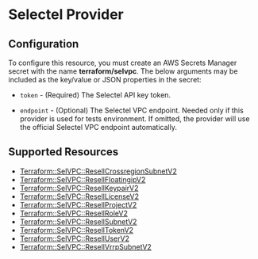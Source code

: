 # Selectel Provider

## Configuration

To configure this resource, you must create an AWS Secrets Manager secret with the name **terraform/selvpc**. The below arguments may be included as the key/value or JSON properties in the secret:

* `token` - (Required) The Selectel API key token.

* `endpoint` - (Optional) The Selectel VPC endpoint. Needed only if this provider
  is used for tests environment. If omitted, the provider will use the official
  Selectel VPC endpoint automatically.


## Supported Resources

* [Terraform::SelVPC::ResellCrossregionSubnetV2](ResellCrossregionSubnetV2.md)
* [Terraform::SelVPC::ResellFloatingipV2](ResellFloatingipV2.md)
* [Terraform::SelVPC::ResellKeypairV2](ResellKeypairV2.md)
* [Terraform::SelVPC::ResellLicenseV2](ResellLicenseV2.md)
* [Terraform::SelVPC::ResellProjectV2](ResellProjectV2.md)
* [Terraform::SelVPC::ResellRoleV2](ResellRoleV2.md)
* [Terraform::SelVPC::ResellSubnetV2](ResellSubnetV2.md)
* [Terraform::SelVPC::ResellTokenV2](ResellTokenV2.md)
* [Terraform::SelVPC::ResellUserV2](ResellUserV2.md)
* [Terraform::SelVPC::ResellVrrpSubnetV2](ResellVrrpSubnetV2.md)